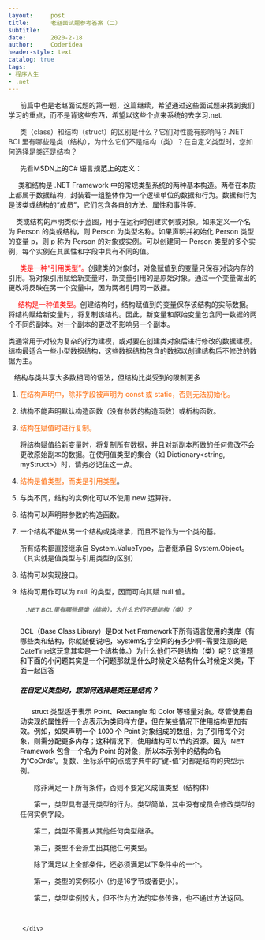 ```yaml
---
layout:     post
title:      老赵面试题参考答案（二）
subtitle:   
date:       2020-2-18
author:     Coderidea
header-style: text
catalog: true
tags:
- 程序人生
- .net
--- 
```

<div class="postBody">
			<div id="cnblogs_post_body" class="blogpost-body"><p>      前篇中也是老赵面试题的第一题，这篇继续，希望通过这些面试题来找到我们学习的重点，而不是背这些东西，希望以这些个点来系统的去学习.net.</p>
<p>      <span style="color:#333333;">类（class）和结构（struct）的区别是什么？它们对性能有影响吗？.NET BCL里有哪些是类（结构），为什么它们不是结构（类）？在自定义类型时，您如何选择是类还是结构？</span></p>
<p><span style="color:#333333;">      先看</span><span style="color:#000000;">MSDN上的C# 语言规范上的定义：</span></p>
<p><span style="color:#000000;">     </span><span id="xn1_9cbf67e670956733bb5f92b37dc4558b" class="sentence">类和结构是 .NET Framework 中的常规类型系统的两种基本构造。</span><span id="xn2_b6bfbc270767a6eba5dbdd98d71cf83c" class="sentence">两者在本质上都属于数据结构，封装着一组整体作为一个逻辑单位的数据和行为。</span><span id="xn3_1c8daade800d2d9a90772c72dd9e2d0f" class="sentence SentenceHover">数据和行为是该类或结构的“成员”，它们包含各自的方法、属性和事件等.</span></p>
<p><span class="sentence SentenceHover"><span id="xn4_cefbf053e8ddb059bf5218e37fe7c94c" class="sentence">    类或结构的声明类似于蓝图，用于在运行时创建实例或对象。</span><span id="xn5_b58fa7c57d60585dcc9a3736d18791c9" class="sentence">如果定义一个名为 <span class="code">Person</span> 的类或结构，则 <span class="code">Person</span> 为类型名称。</span><span id="xn6_f2bde68b5c3cdfa1aab9a65f1efd31ea" class="sentence">如果声明并初始化 <span class="code">Person</span> 类型的变量 <span class="code">p</span>，则 <span class="code">p</span> 称为 <span class="code">Person</span> 的对象或实例。</span><span id="xn7_9345771d5a6158305275e622acd8246b" class="sentence">可以创建同一 <span class="code">Person</span> 类型的多个实例，每个实例在其属性和字段中具有不同的值。</span></span></p>
<p></p>
<p><span id="xn8_37ad8a5a558b5af3e60ad76330d57e34" class="sentence"><span style="color:#ff0000;">      类是一种“引用类型”。</span></span><span id="xn9_4d24380ab343d5f360100936d28fa189" class="sentence">创建类的对象时，对象赋值到的变量只保存对该内存的引用。</span><span id="xn10_5c7442ccca462ada12dae1c289c15711" class="sentence">将对象引用赋给新变量时，新变量引用的是原始对象。</span><span id="xn11_e209b4ebe0a258c9dd94a8bc80e77052" class="sentence">通过一个变量做出的更改将反映在另一个变量中，因为两者引用同一数据。</span></p>
<p><span id="xn12_8ba75c09ba6acd77172652f84d40175d" class="sentence" style="color:#ff0000;">     结构是一种值类型。</span><span id="xn13_fd5f128ca6777aee3a396cd1554f0f5e" class="sentence">创建结构时，结构赋值到的变量保存该结构的实际数据。</span><span id="xn14_79da4eb366fcc75350bc2fb02237e312" class="sentence">将结构赋给新变量时，将复制该结构。</span><span id="xn15_4ef484c94b1aeef5395250bf53e1e68b" class="sentence">因此，新变量和原始变量包含同一数据的两个不同的副本。</span><span id="xn16_b80b80e85e03b8b5f96db64be907285c" class="sentence">对一个副本的更改不影响另一个副本。</span></p>
<p><span id="xn17_667971dfb3609e78e89ccd8804a630e1" class="sentence">类通常用于对较为复杂的行为建模，或对要在创建类对象后进行修改的数据建模。</span><span id="xn18_004542d1ace6d5ed5424732ab7107bf6" class="sentence">结构最适合一些小型数据结构，这些数据结构包含的数据以创建结构后不修改的数据为主。</span></p>
<p><span class="sentence"><span id="xn2_0a3d1d3ed29360b8bc2cc02b2d661d2b" class="sentence SentenceHover">   结构与类共享大多数相同的语法，但结构比类受到的限制更多</span></span></p>
<p></p>
<ol><li><span style="color:#ff6600;">在结构声明中，除非字段被声明为 const 或 static，否则无法初始化。</span></li>
<li>
<p><span id="xn4_3148463132fe7fe56cb6c7e0c4ff5eb1" class="sentence">结构不能声明默认构造函数（没有参数的构造函数）或析构函数。</span></p>
</li>
<li>
<p><span id="xn5_3888e47035fb562b0f95fd472f67fa6f" class="sentence" style="color:#ff6600;">结构在赋值时进行复制。</span></p>



<span id="xn6_d48a5a4631f4c7157d31bb41b5dd5546" class="sentence">将结构赋值给新变量时，将复制所有数据，并且对新副本所做的任何修改不会更改原始副本的数据。</span><span id="xn7_53ce4c900ddf0c5c15d3f80d557a2bdb" class="sentence">在使用值类型的集合（如 Dictionary&lt;string, myStruct&gt;）时，请务必记住这一点。</span></li>
<li>
<p><span id="xn8_20fcbae6fdef8f68aa435743520da499" class="sentence"><span style="color:#ff6600;">结构是值类型，而类是引用类型</span>。</span></p>
</li>
<li>
<p><span id="xn9_78b52438cd46f4a894a9d666165b47ef" class="sentence">与类不同，结构的实例化可以不使用 <span><span class="input">new</span></span> 运算符。</span></p>
</li>
<li>
<p><span id="xn10_5996cdebc6830d57770e081327d674bd" class="sentence">结构可以声明带参数的构造函数。</span></p>
</li>
<li>
<p><span id="xn11_561033b698584bc4beb09a542a8ca894" class="sentence">一个结构不能从另一个结构或类继承，而且不能作为一个类的基。</span></p>



<span id="xn12_ccf00dd2f1e17e6db074c1e2a91ef1f8" class="sentence">所有结构都直接继承自 <span><span class="input">System.ValueType</span></span>，后者继承自 <span><span class="input">System.Object</span></span>。（其实就是值类型与引用类型的区别）</span></li>
<li>
<p><span id="xn13_2b9258fc171afdd2e044f289fbe4b4bc" class="sentence">结构可以实现接口。</span></p>
</li>
<li>
<p><span id="xn14_045b527300f6b81fd8916c7d3e6b22fa" class="sentence">结构可用作可以为 null 的类型，因而可向其赋 null 值。</span></p>
<h5><span class="sentence"><span class="Apple-style-span" style="color:#6f746e;font-family:'Trebuchet MS', verdana, sans-serif;font-size:12px;line-height:18px;"><strong><span><span>　.NET BCL里有哪些是类（结构），为什么它们不是结构（类）？</span></span></strong></span></span></h5>
<div><span class="sentence"><span class="sentence"><span><span><span><span style="color:#6f746e;font-family:'Trebuchet MS', verdana, sans-serif;"><b></b></span></span></span></span></span></span>
<div></div>



<span class="sentence"><span><span><span><span style="color:#6f746e;font-family:'Trebuchet MS', verdana, sans-serif;"><b></b><span style="color:#000000;font-size:14px;">BCL（Base Class Library）是Dot Net Framework下所有语言使用的类库（有哪些类和结构，你就随便说吧，System名字空间的有多少啊~需要注意的是DateTime这玩意其实是一个结构体。）为什么他们不是结构（类）呢？这道题和下面的小问题其实是一个问题那就是什么时候定义结构什么时候定义类，下面一起回答</span></span></span></span></span></span></div>
<h5><span class="sentence"><span><span><span><span style="color:#6f746e;font-family:'Trebuchet MS', verdana, sans-serif;"><span style="color:#000000;font-size:14px;">在自定义类型时，您如何选择是类还是结构？</span></span></span></span></span></span></h5>
<div><span class="sentence" style="font-size:14px;"><span><span><span><span style="color:#6f746e;font-family:'Trebuchet MS', verdana, sans-serif;"><span style="color:#000000;"><span id="xn1_ef679dee2c745e57c4f203a88c8ffbfc" class="sentence SentenceHover"><span><span class="input">      struct</span></span> 类型适于表示 <span><span class="input">Point</span></span>、<span><span class="input">Rectangle</span></span> 和 <span><span class="input">Color</span></span> 等轻量对象。</span><span id="xn2_6c8139da166157016214b6a21444ce4f" class="sentence">尽管使用自动实现的属性将一个点表示为类同样方便，但在某些情况下使用结构更加有效。</span><span id="xn3_149e9da36060b993ccae5be455caa466" class="sentence">例如，如果声明一个 1000 个 <span><span class="input">Point</span></span> 对象组成的数组，为了引用每个对象，则需分配更多内存；这种情况下，使用结构可以节约资源。</span><span id="xn4_a8098164d32e88e421e75126589941ef" class="sentence">因为 .NET Framework 包含一个名为 <span>Point</span> 的对象，所以本示例中的结构命名为“CoOrds”。</span></span></span></span></span></span></span>复数、坐标系中的点或字典中的“键-值”对都是结构的典型示例。</div>
<div><span class="sentence"><span class="sentence"><span><span><span><span><span><span class="sentence"><span style="font-family:'Trebuchet MS', verdana, sans-serif;"></span></span></span></span></span></span></span></span></span>
<div></div>


<span class="sentence"><span class="sentence"><span><span><span><span><span><span class="sentence"><span style="font-family:'Trebuchet MS', verdana, sans-serif;"></span></span></span></span></span></span></span></span></span>
<div>　　除非满足一下所有条件，否则不要定义成值类型（结构体）</div>


<span class="sentence"><span class="sentence"><span><span><span><span><span><span class="sentence"><span style="font-family:'Trebuchet MS', verdana, sans-serif;"></span></span></span></span></span></span></span></span></span>
<div></div>


<span class="sentence"><span class="sentence"><span><span><span><span><span><span class="sentence"><span style="font-family:'Trebuchet MS', verdana, sans-serif;"></span></span></span></span></span></span></span></span></span>
<div>　　第一，类型具有基元类型的行为。类型简单，其中没有成员会修改类型的任何实例字段。</div>


<span class="sentence"><span class="sentence"><span><span><span><span><span><span class="sentence"><span style="font-family:'Trebuchet MS', verdana, sans-serif;"></span></span></span></span></span></span></span></span></span>
<div></div>


<span class="sentence"><span class="sentence"><span><span><span><span><span><span class="sentence"><span style="font-family:'Trebuchet MS', verdana, sans-serif;"></span></span></span></span></span></span></span></span></span>
<div>　　第二，类型不需要从其他任何类型继承。</div>


<span class="sentence"><span class="sentence"><span><span><span><span><span><span class="sentence"><span style="font-family:'Trebuchet MS', verdana, sans-serif;"></span></span></span></span></span></span></span></span></span>
<div></div>


<span class="sentence"><span class="sentence"><span><span><span><span><span><span class="sentence"><span style="font-family:'Trebuchet MS', verdana, sans-serif;"></span></span></span></span></span></span></span></span></span>
<div>　　第三，类型不会派生出其他任何类型。</div>


<span class="sentence"><span class="sentence"><span><span><span><span><span><span class="sentence"><span style="font-family:'Trebuchet MS', verdana, sans-serif;"></span></span></span></span></span></span></span></span></span>
<div></div>


<span class="sentence"><span class="sentence"><span><span><span><span><span><span class="sentence"><span style="font-family:'Trebuchet MS', verdana, sans-serif;"></span></span></span></span></span></span></span></span></span>
<div>　　除了满足以上全部条件，还必须满足以下条件中的一个。</div>


<span class="sentence"><span class="sentence"><span><span><span><span><span><span class="sentence"><span style="font-family:'Trebuchet MS', verdana, sans-serif;"></span></span></span></span></span></span></span></span></span>
<div></div>


<span class="sentence"><span class="sentence"><span><span><span><span><span><span class="sentence"><span style="font-family:'Trebuchet MS', verdana, sans-serif;"></span></span></span></span></span></span></span></span></span>
<div>　　第一，类型的实例较小（约是16字节或者更小）。</div>


<span class="sentence"><span class="sentence"><span><span><span><span><span><span class="sentence"><span style="font-family:'Trebuchet MS', verdana, sans-serif;"></span></span></span></span></span></span></span></span></span>
<div></div>


<span class="sentence"><span class="sentence"><span><span><span><span><span><span class="sentence"><span style="font-family:'Trebuchet MS', verdana, sans-serif;"></span></span></span></span></span></span></span></span></span>
<div>　　第二，类型实例较大，但不作为方法的实参传递，也不通过方法返回。</div>


<span class="sentence"><span class="sentence"><span><span><span><span><span><span class="sentence"><span style="font-family:'Trebuchet MS', verdana, sans-serif;"></span></span></span></span></span></span></span></span></span>
<div></div>


<span class="sentence"><span><span><span><span><span><span class="sentence"><span style="font-family:'Trebuchet MS', verdana, sans-serif;"></span></span></span></span></span></span></span></span></div>
<p><span class="sentence"><span class="Apple-style-span" style="color:#6f746e;font-family:'Trebuchet MS', verdana, sans-serif;font-size:12px;line-height:18px;"><strong><span><span><br /></span></span></strong></span></span></p>
</li>
</ol></div><div id="MySignature"></div>
<div class="clear"></div>
<div id="blog_post_info_block">
<div id="BlogPostCategory"></div>
<div id="EntryTag"></div>
<div id="blog_post_info">
</div>
<div class="clear"></div>
<div id="post_next_prev"></div>
</div>


		</div>